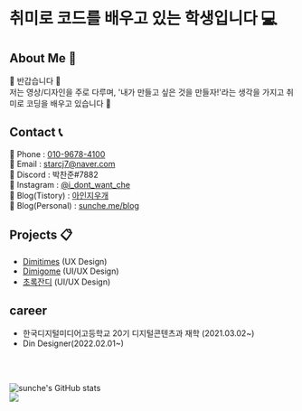 # 취미로 코드를 배우고 있는 학생입니다 💻

## About Me 🔎  

🙌 반갑습니다 🙌<br>
저는 영상/디자인을 주로 다루며, '내가 만들고 싶은 것을 만들자!'라는 생각을 가지고 취미로 코딩을 배우고 있습니다 💪

## Contact 📞

📱 Phone : <a href=tel>010-9678-4100<a><br>
📩 Email : <a href="mailto">starcj7@naver.com</a><br>
🔦 Discord : 박찬준#7882<br>
👀 Instagram : <a href="https://www.instagram.com/i_dont_want_che/">@i_dont_want_che</a><br>
📕 Blog(Tistory) : <a href="https://aineraser.tistory.com/">아인지우개<a><br>
📙 Blog(Personal) : <a href="https://sunche.me/blog">sunche.me/blog<a>
  
## Projects 📋

<ul>
<li><a href="https://dimitimes.github.io">Dimitimes</a> (UX Design)</li>
<li><a href="https://dimigo.me">Dimigome</a> (UI/UX Design)</li>
<li><a href="https://apps.apple.com/kr/app/%EC%B4%88%EB%A1%9D%EC%9E%94%EB%94%94/id1602956399" target="blank">초록잔디</a> (UI/UX Design)</li>
</ul>
  
## career 
  
<ul>
<li>한국디지털미디어고등학교 20기 디지털콘텐츠과 재학 (2021.03.02~)</li>
<li>Din Designer(2022.02.01~)</li>
</ul>

<br>
<br>
  
![sunche's GitHub stats](https://github-readme-stats.vercel.app/api?username=sunche243&show_icons=true)<br>
  <a href="https://opgc.me/#/users/sunche243" target="_blank"><img src="https://api.opgc.me/githubs/users/sunche243/tag/?theme=basic" /></a>
